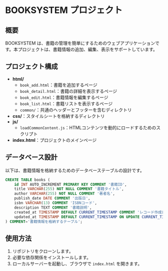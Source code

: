# BOOKSYSTEM プロジェクト
## 概要
BOOKSYSTEM は、書籍の管理を簡単にするためのウェブアプリケーションです。本プロジェクトは、書籍情報の追加、編集、表示をサポートしています。

## プロジェクト構成
- **html/**
  - `book_add.html`：書籍を追加するページ
  - `book_detail.html`：書籍の詳細を表示するページ
  - `book_edit.html`：書籍情報を編集するページ
  - `book_list.html`：書籍リストを表示するページ
  - `common/`：共通のヘッダーとフッターを含むディレクトリ
- **css/**：スタイルシートを格納するディレクトリ
- **js/**
  - `loadCommonContent.js`：HTMLコンテンツを動的にロードするためのスクリプト
- **index.html**：プロジェクトのメインページ

## データベース設計
以下は、書籍情報を格納するためのデータベーステーブルの設計です。

```sql
CREATE TABLE books (
    id INT AUTO_INCREMENT PRIMARY KEY COMMENT '書籍ID',
    title VARCHAR(255) NOT NULL COMMENT '書籍タイトル',
    author VARCHAR(255) NOT NULL COMMENT '著者名',
    publish_date DATE COMMENT '出版日',
    isbn VARCHAR(13) COMMENT 'ISBNコード',
    description TEXT COMMENT '書籍説明',
    created_at TIMESTAMP DEFAULT CURRENT_TIMESTAMP COMMENT 'レコード作成日時',
    updated_at TIMESTAMP DEFAULT CURRENT_TIMESTAMP ON UPDATE CURRENT_TIMESTAMP COMMENT 'レコード最終更新日時'
) COMMENT='書籍情報を格納するテーブル';
```

## 使用方法
1. リポジトリをクローンします。
2. 必要な依存関係をインストールします。
3. ローカルサーバーを起動し、ブラウザで `index.html` を開きます。

